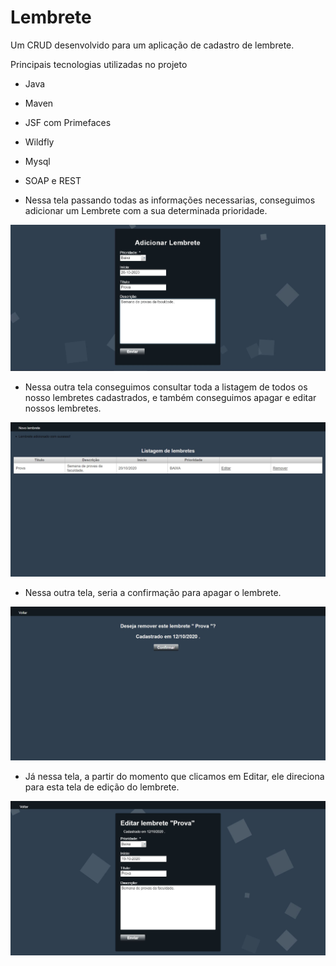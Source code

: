# Lembrete
Um CRUD desenvolvido para um aplicação de cadastro de lembrete.

Principais tecnologias utilizadas no projeto

- Java
- Maven
- JSF com Primefaces
- Wildfly
- Mysql
- SOAP e REST



- Nessa tela passando todas as informações necessarias, conseguimos adicionar um Lembrete com a sua determinada prioridade. 
<img src=imagens_aplicacao/adicionar_lembrete.JPG />

- Nessa outra tela conseguimos consultar toda a  listagem de todos os nosso lembretes cadastrados, e também conseguimos apagar e editar nossos lembretes. 
<img src=imagens_aplicacao/listagem_lembrete.JPG />

- Nessa outra tela, seria a confirmação para apagar o lembrete.
<img src=imagens_aplicacao/apagar_lembrete.JPG />

- Já nessa tela, a partir do momento que clicamos em Editar, ele direciona para esta tela de edição do lembrete.
<img src=imagens_aplicacao/editar_lembrete.JPG />

